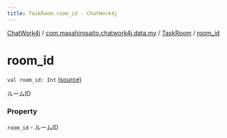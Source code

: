 ```yaml
---
title: TaskRoom.room_id - ChatWork4j
---
```


[ChatWork4j](../../index.md) / [com.masahirosaito.chatwork4j.data.my](../index.md) / [TaskRoom](index.md) / [room_id](.)

# room_id

`val room_id: Int` [(source)](https://github.com/MasahiroSaito/ChatWork4j/tree/master/src/main/kotlin/com/masahirosaito/chatwork4j/data/my/TaskRoom.kt#L11)

ルームID

### Property

`room_id` - ルームID